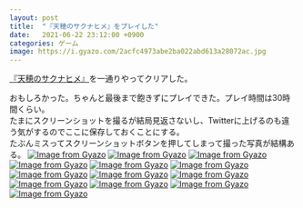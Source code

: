 ```yaml
---
layout: post
title:  "『天穂のサクナヒメ』をプレイした"
date:   2021-06-22 23:12:00 +0900
categories: ゲーム
image: https://i.gyazo.com/2acfc4973abe2ba022abd613a28072ac.jpg
---
```

[『天穂のサクナヒメ』](https://amzn.to/35NEvKY)を一通りやってクリアした。


おもしろかった。ちゃんと最後まで飽きずにプレイできた。プレイ時間は30時間くらい。<br/>
たまにスクリーンショットを撮るが結局見返さないし、Twitterに上げるのも違う気がするのでここに保存しておくことにする。<br/>
たぶんミスってスクリーンショットボタンを押してしまって撮った写真が結構ある。
[![Image from Gyazo](https://i.gyazo.com/87c975c5e0f0a52b24484095a7140c14.jpg)](https://gyazo.com/87c975c5e0f0a52b24484095a7140c14)
[![Image from Gyazo](https://i.gyazo.com/0aa1b454d7b365b8d929d5f2537e4cbe.jpg)](https://gyazo.com/0aa1b454d7b365b8d929d5f2537e4cbe)
[![Image from Gyazo](https://i.gyazo.com/0974a0151615464a5cb185bf71f0ec93.jpg)](https://gyazo.com/0974a0151615464a5cb185bf71f0ec93)
[![Image from Gyazo](https://i.gyazo.com/c994e6c811528d3cc7bfa824db641ae5.jpg)](https://gyazo.com/c994e6c811528d3cc7bfa824db641ae5)
[![Image from Gyazo](https://i.gyazo.com/f82b8468a2e63472241527c668c9ae39.jpg)](https://gyazo.com/f82b8468a2e63472241527c668c9ae39)
[![Image from Gyazo](https://i.gyazo.com/e38158a832e809bae05daf291e537209.jpg)](https://gyazo.com/e38158a832e809bae05daf291e537209)
[![Image from Gyazo](https://i.gyazo.com/203378a1fe0188c6ca30593a7e7b58cc.jpg)](https://gyazo.com/203378a1fe0188c6ca30593a7e7b58cc)
[![Image from Gyazo](https://i.gyazo.com/30fcb73691c843d1180b9bf5645971d7.jpg)](https://gyazo.com/30fcb73691c843d1180b9bf5645971d7)
[![Image from Gyazo](https://i.gyazo.com/1a5a60b0c26412440de2f34e05f25128.jpg)](https://gyazo.com/1a5a60b0c26412440de2f34e05f25128)
[![Image from Gyazo](https://i.gyazo.com/2acfc4973abe2ba022abd613a28072ac.jpg)](https://gyazo.com/2acfc4973abe2ba022abd613a28072ac)
[![Image from Gyazo](https://i.gyazo.com/3935b244d12963c810615844e4756867.jpg)](https://gyazo.com/3935b244d12963c810615844e4756867)
[![Image from Gyazo](https://i.gyazo.com/1184c9a6be00c84891e06b380e4ed5c0.jpg)](https://gyazo.com/1184c9a6be00c84891e06b380e4ed5c0)
[![Image from Gyazo](https://i.gyazo.com/f53b6889368e972791c2467483c1e145.jpg)](https://gyazo.com/f53b6889368e972791c2467483c1e145)
